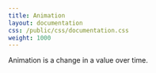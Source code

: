 ```yaml
---
title: Animation
layout: documentation
css: /public/css/documentation.css
weight: 1000
---
```


Animation is a change in a value over time.
